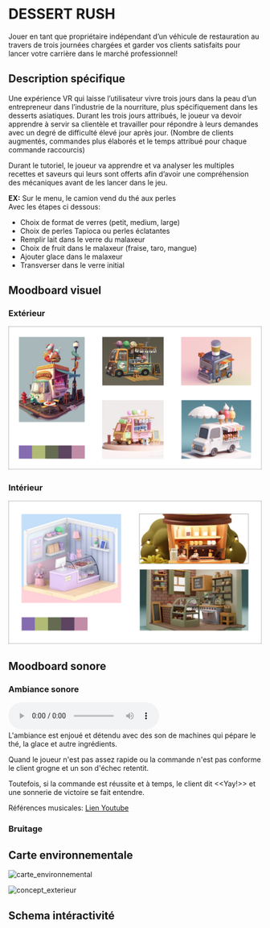 # DESSERT RUSH 
Jouer en tant que propriétaire indépendant d’un véhicule de restauration au travers de trois journées chargées et garder vos clients satisfaits pour lancer votre carrière dans le marché professionnel! 

## Description spécifique
Une expérience VR qui laisse l’utilisateur vivre trois jours dans la peau d’un entrepreneur dans l’industrie de la nourriture, plus spécifiquement dans les desserts asiatiques. Durant les trois jours attribués, le joueur va devoir apprendre à servir sa clientèle et travailler pour répondre à leurs demandes avec un degré de difficulté élevé jour après jour. (Nombre de clients augmentés, commandes plus élaborés et le temps attribué pour chaque commande raccourcis) 

Durant le tutoriel, le joueur va apprendre et va analyser les multiples recettes et saveurs qui leurs sont offerts afin d’avoir une compréhension des mécaniques avant de les lancer dans le jeu. 

<b>EX:</b> Sur le menu, le camion vend du thé aux perles </br>
Avec les étapes ci dessous: 
- Choix de format de verres (petit, medium, large)
- Choix de perles Tapioca ou perles éclatantes
- Remplir lait dans le verre du malaxeur
- Choix de fruit dans le malaxeur (fraise, taro, mangue) 
- Ajouter glace dans le malaxeur
- Transverser dans le verre initial

## Moodboard visuel
### Extérieur
![moodboard](https://github.com/Khatymiss707/desert_rush/blob/main/r%C3%A9f%C3%A9rences_moodboard/ambiance/moodboard_ambiance_exterieur.jpg)

### Intérieur
![moodboard](https://github.com/Khatymiss707/desert_rush/blob/main/r%C3%A9f%C3%A9rences_moodboard/ambiance/moodboard_ambiance_interieur.jpg)
## Moodboard sonore

### Ambiance sonore
![moodboard](https://github.com/Khatymiss707/desert_rush/blob/main/r%C3%A9f%C3%A9rences_moodboard/exportation/moodboard_sonore_big_luch_rush.mp3) </br>
L'ambiance est enjoué et détendu avec des son de machines qui pépare le thé, la glace et autre ingrédients.

Quand le joueur n'est pas assez rapide ou la commande n'est pas conforme le client grogne et un son d'échec retentit.

Toutefois, si la commande est réussite et à temps, le client dit <<Yay!>> et une sonnerie de victoire se fait entendre.

Références musicales: [Lien Youtube](https://youtu.be/XwHrjEjvNAI?si=N8hdkJ2MVXJK7ijq)

### Bruitage

## Carte environnementale 
![carte_environnemental](https://github.com/user-attachments/assets/b88c44ec-6ccc-4ac1-8e59-77b0069fa85b)

![concept_exterieur](https://github.com/user-attachments/assets/0a109958-0e16-404a-a4cb-03b9247d3771)


## Schema intéractivité
